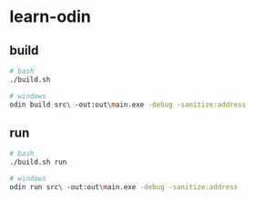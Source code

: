 # learn-odin

## build
```sh
# bash
./build.sh
```
```sh
# windows
odin build src\ -out:out\main.exe -debug -sanitize:address
```

## run
```sh
# bash
./build.sh run
```
```sh
# windows
odin run src\ -out:out\main.exe -debug -sanitize:address
```
